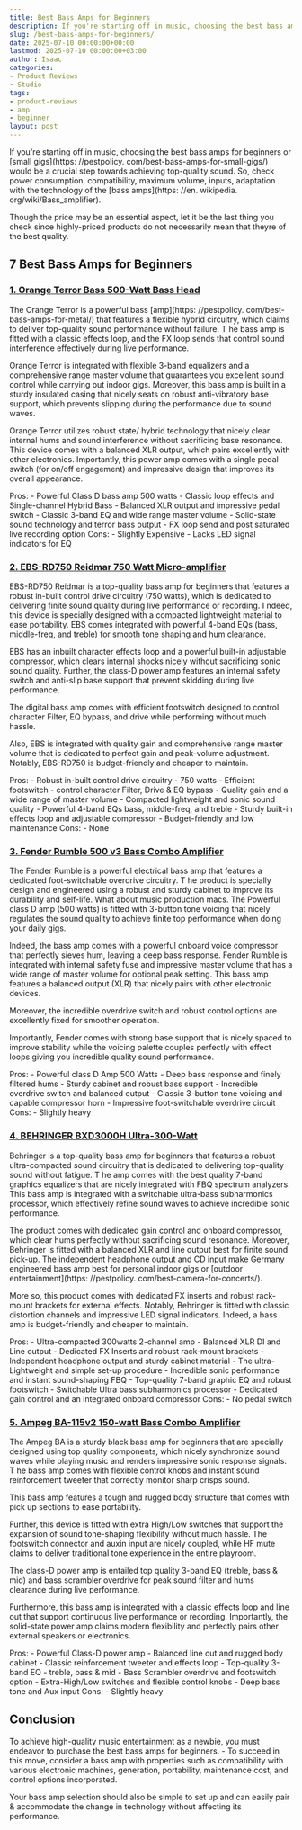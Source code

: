 ```yaml
---
title: Best Bass Amps for Beginners
description: If you're starting off in music, choosing the best bass amps for beginners or small gigs would be a crucial step towards achieving top-quality sound. So,...
slug: /best-bass-amps-for-beginners/
date: 2025-07-10 00:00:00+00:00
lastmod: 2025-07-10 00:00:00+03:00
author: Isaac
categories:
- Product Reviews
- Studio
tags:
- product-reviews
- amp
- beginner
layout: post
---
```


If you're starting off in music, choosing the best bass amps for beginners or [small gigs](https: //pestpolicy. com/best-bass-amps-for-small-gigs/) would be a crucial step towards achieving top-quality sound. So, check power consumption, compatibility, maximum volume, inputs, adaptation with the technology of the [bass amps](https: //en. wikipedia. org/wiki/Bass_amplifier).

Though the price may be an essential aspect, let it be the last thing you check since highly-priced products do not necessarily mean that theyre of the best quality.

##  7 Best Bass Amps for Beginners

###  [1. Orange Terror Bass 500-Watt Bass Head](https://www.amazon.com/dp/B07HRW7DBC/?tag=p-policy-20)

The Orange Terror is a powerful bass [amp](https: //pestpolicy. com/best-bass-amps-for-metal/) that features a flexible hybrid circuitry, which claims to deliver top-quality sound performance without failure. T he bass amp is fitted with a classic effects loop, and the FX loop sends that control sound interference effectively during live performance.

Orange Terror is integrated with flexible 3-band equalizers and a comprehensive range master volume that guarantees you excellent sound control while carrying out indoor gigs. Moreover, this bass amp is built in a sturdy insulated casing that nicely seats on robust anti-vibratory base support, which prevents slipping during the performance due to sound waves.

Orange Terror utilizes robust state/ hybrid technology that nicely clear internal hums and sound interference without sacrificing base resonance. This device comes with a balanced XLR output, which pairs excellently with other electronics. Importantly, this power amp comes with a single pedal switch (for on/off engagement) and impressive design that improves its overall appearance.

Pros: - Powerful Class D bass amp 500 watts - Classic loop effects and Single-channel Hybrid Bass - Balanced XLR output and impressive pedal switch - Classic 3-band EQ and wide range master volume - Solid-state sound technology and terror bass output - FX loop send and post saturated live recording option Cons: - Slightly Expensive - Lacks LED signal indicators for EQ

###  [2. EBS-RD750 Reidmar 750 Watt Micro-amplifier](https://www.amazon.com/dp/B017BWN13W/?tag=p-policy-20)

EBS-RD750 Reidmar is a top-quality bass amp for beginners that features a robust in-built control drive circuitry (750 watts), which is dedicated to delivering finite sound quality during live performance or recording. I ndeed, this device is specially designed with a compacted lightweight material to ease portability. EBS comes integrated with powerful 4-band EQs (bass, middle-freq, and treble) for smooth tone shaping and hum clearance.

EBS has an inbuilt character effects loop and a powerful built-in adjustable compressor, which clears internal shocks nicely without sacrificing sonic sound quality. Further, the class-D power amp features an internal safety switch and anti-slip base support that prevent skidding during live performance.

The digital bass amp comes with efficient footswitch designed to control character Filter, EQ bypass, and drive while performing without much hassle.

Also, EBS is integrated with quality gain and comprehensive range master volume that is dedicated to perfect gain and peak-volume adjustment. Notably, EBS-RD750 is budget-friendly and cheaper to maintain.

Pros: - Robust in-built control drive circuitry - 750 watts - Efficient footswitch - control character Filter, Drive & EQ bypass - Quality gain and a wide range of master volume - Compacted lightweight and sonic sound quality - Powerful 4-band EQs bass, middle-freq, and treble - Sturdy built-in effects loop and adjustable compressor - Budget-friendly and low maintenance Cons: - None

###  [3. Fender Rumble 500 v3 Bass Combo Amplifier](https://www.amazon.com/dp/B00HWINPLO/?tag=p-policy-20)

The Fender Rumble is a powerful electrical bass amp that features a dedicated foot-switchable overdrive circuitry. T he product is specially design and engineered using a robust and sturdy cabinet to improve its durability and self-life. What about music production macs. The Powerful class D amp (500 watts) is fitted with 3-button tone voicing that nicely regulates the sound quality to achieve finite top performance when doing your daily gigs.

Indeed, the bass amp comes with a powerful onboard voice compressor that perfectly sieves hum, leaving a deep bass response. Fender Rumble is integrated with internal safety fuse and impressive master volume that has a wide range of master volume for optional peak setting. This bass amp features a balanced output (XLR) that nicely pairs with other electronic devices.

Moreover, the incredible overdrive switch and robust control options are excellently fixed for smoother operation.

Importantly, Fender comes with strong base support that is nicely spaced to improve stability while the voicing palette couples perfectly with effect loops giving you incredible quality sound performance.

Pros: - Powerful class D Amp 500 Watts - Deep bass response and finely filtered hums - Sturdy cabinet and robust bass support - Incredible overdrive switch and balanced output - Classic 3-button tone voicing and capable compressor horn - Impressive foot-switchable overdrive circuit Cons: - Slightly heavy

###  [4. BEHRINGER BXD3000H Ultra-300-Watt](https://www.amazon.com/dp/B008O516JM/?tag=p-policy-20)

Behringer is a top-quality bass amp for beginners that features a robust ultra-compacted sound circuitry that is dedicated to delivering top-quality sound without fatigue. T he amp comes with the best quality 7-band graphics equalizers that are nicely integrated with FBQ spectrum analyzers. This bass amp is integrated with a switchable ultra-bass subharmonics processor, which effectively refine sound waves to achieve incredible sonic performance.

The product comes with dedicated gain control and onboard compressor, which clear hums perfectly without sacrificing sound resonance. Moreover, Behringer is fitted with a balanced XLR and line output best for finite sound pick-up. The independent headphone output and CD input make Germany engineered bass amp best for personal indoor gigs or [outdoor entertainment](https: //pestpolicy. com/best-camera-for-concerts/).

More so, this product comes with dedicated FX inserts and robust rack-mount brackets for external effects. Notably, Behringer is fitted with classic distortion channels and impressive LED signal indicators. Indeed, a bass amp is budget-friendly and cheaper to maintain.

Pros: - Ultra-compacted 300watts 2-channel amp - Balanced XLR DI and Line output - Dedicated FX Inserts and robust rack-mount brackets - Independent headphone output and sturdy cabinet material - The ultra-Lightweight and simple set-up procedure - Incredible sonic performance and instant sound-shaping FBQ - Top-quality 7-band graphic EQ and robust footswitch - Switchable Ultra bass subharmonics processor - Dedicated gain control and an integrated onboard compressor Cons: - No pedal switch

###  [5. Ampeg BA-115v2 150-watt Bass Combo Amplifier](https://www.amazon.com/dp/B07GDBDCRN/?tag=p-policy-20)

The Ampeg BA is a sturdy black bass amp for beginners that are specially designed using top quality components, which nicely synchronize sound waves while playing music and renders impressive sonic response signals. T he bass amp comes with flexible control knobs and instant sound reinforcement tweeter that correctly monitor sharp crisps sound.

This bass amp features a tough and rugged body structure that comes with pick up sections to ease portability.

Further, this device is fitted with extra High/Low switches that support the expansion of sound tone-shaping flexibility without much hassle. The footswitch connector and auxin input are nicely coupled, while HF mute claims to deliver traditional tone experience in the entire playroom.

The class-D power amp is entailed top quality 3-band EQ (treble, bass & mid) and bass scrambler overdrive for peak sound filter and hums clearance during live performance.

Furthermore, this bass amp is integrated with a classic effects loop and line out that support continuous live performance or recording. Importantly, the solid-state power amp claims modern flexibility and perfectly pairs other external speakers or electronics.

Pros: - Powerful Class-D power amp - Balanced line out and rugged body cabinet - Classic reinforcement tweeter and effects loop - Top-quality 3-band EQ - treble, bass & mid - Bass Scrambler overdrive and footswitch option - Extra-High/Low switches and flexible control knobs - Deep bass tone and Aux input Cons: - Slightly heavy

##  Conclusion

To achieve high-quality music entertainment as a newbie, you must endeavor to purchase the best bass amps for beginners. - To succeed in this move, consider a bass amp with properties such as compatibility with various electronic machines, generation, portability, maintenance cost, and control options incorporated.

Your bass amp selection should also be simple to set up and can easily pair & accommodate the change in technology without affecting its performance.
